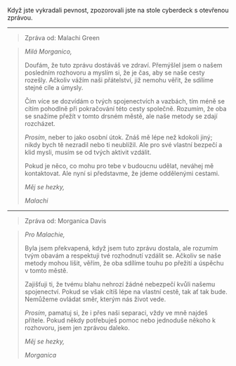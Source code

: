 Když jste vykradali pevnost, zpozorovali jste na stole cyberdeck s otevřenou zprávou.

---

> Zpráva od: Malachi Green

> _Milá Morganico,_
>
> Doufám, že tuto zprávu dostáváš ve zdraví. Přemýšlel jsem o našem posledním rozhovoru a myslím si, že je čas, aby se naše cesty rozešly. Ačkoliv vážím naši přátelství, již nemohu věřit, že sdílíme stejné cíle a úmysly.
>
> Čím více se dozvídám o tvých spojenectvích a vazbách, tím méně se cítím pohodlně při pokračování této cesty společně. Rozumím, že oba se snažíme přežít v tomto drsném městě, ale naše metody se zdají rozcházet.
>
> _Prosím_, neber to jako osobní útok. Znáš mě lépe než kdokoli jiný; nikdy bych tě nezradil nebo ti neublížil. Ale pro své vlastní bezpečí a klid mysli, musím se od tvých aktivit vzdálit.
>
> Pokud je něco, co mohu pro tebe v budoucnu udělat, neváhej mě kontaktovat. Ale nyní si představme, že jdeme oddělenými cestami.
>
> _Měj se hezky,_
>
> _Malachi_

---

> Zpráva od: Morganica Davis

> _Pro Malachie,_
>
> Byla jsem překvapená, když jsem tuto zprávu dostala, ale rozumím tvým obavám a respektuji tvé rozhodnutí vzdálit se. Ačkoliv se naše metody mohou lišit, věřím, že oba sdílíme touhu po přežití a úspěchu v tomto městě.
>
> Zajišťuji ti, že tvému blahu nehrozí žádné nebezpečí kvůli našemu spojenectví. Pokud se však cítíš lépe na vlastní cestě, tak ať tak bude. Nemůžeme ovládat směr, kterým nás život vede.
>
> _Prosím_, pamatuj si, že i přes naši separaci, vždy ve mně najdeš přítele. Pokud někdy potřebuješ pomoc nebo jednoduše někoho k rozhovoru, jsem jen zprávou daleko.
>
> _Měj se hezky,_
>
> _Morganica_
